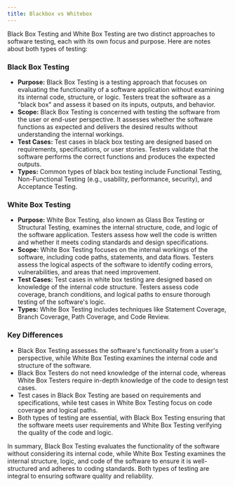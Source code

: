 ```yaml
---
title: Blackbox vs Whitebox
---
```

Black Box Testing and White Box Testing are two distinct approaches to software testing, each with its own focus and purpose. Here are notes about both types of testing:

### Black Box Testing
- **Purpose:** Black Box Testing is a testing approach that focuses on evaluating the functionality of a software application without examining its internal code, structure, or logic. Testers treat the software as a "black box" and assess it based on its inputs, outputs, and behavior.
- **Scope:** Black Box Testing is concerned with testing the software from the user or end-user perspective. It assesses whether the software functions as expected and delivers the desired results without understanding the internal workings.
- **Test Cases:** Test cases in black box testing are designed based on requirements, specifications, or user stories. Testers validate that the software performs the correct functions and produces the expected outputs.
- **Types:** Common types of black box testing include Functional Testing, Non-Functional Testing (e.g., usability, performance, security), and Acceptance Testing.

### White Box Testing
- **Purpose:** White Box Testing, also known as Glass Box Testing or Structural Testing, examines the internal structure, code, and logic of the software application. Testers assess how well the code is written and whether it meets coding standards and design specifications.
- **Scope:** White Box Testing focuses on the internal workings of the software, including code paths, statements, and data flows. Testers assess the logical aspects of the software to identify coding errors, vulnerabilities, and areas that need improvement.
- **Test Cases:** Test cases in white box testing are designed based on knowledge of the internal code structure. Testers assess code coverage, branch conditions, and logical paths to ensure thorough testing of the software's logic.
- **Types:** White Box Testing includes techniques like Statement Coverage, Branch Coverage, Path Coverage, and Code Review.

### Key Differences
- Black Box Testing assesses the software's functionality from a user's perspective, while White Box Testing examines the internal code and structure of the software.
- Black Box Testers do not need knowledge of the internal code, whereas White Box Testers require in-depth knowledge of the code to design test cases.
- Test cases in Black Box Testing are based on requirements and specifications, while test cases in White Box Testing focus on code coverage and logical paths.
- Both types of testing are essential, with Black Box Testing ensuring that the software meets user requirements and White Box Testing verifying the quality of the code and logic.

In summary, Black Box Testing evaluates the functionality of the software without considering its internal code, while White Box Testing examines the internal structure, logic, and code of the software to ensure it is well-structured and adheres to coding standards. Both types of testing are integral to ensuring software quality and reliability.
